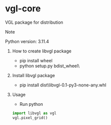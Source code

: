 # vgl-core
VGL package for distribution  
> [!NOTE]
> Python version: 3.11.4

1. How to create libvgl package
   - pip install wheel
   - python setup.py bdist_wheel\\

2. Install libvgl package
   - pip install dist\libvgl-0.1-py3-none-any.whl

3. Usage
   - Run python
   ```Python
   import libvgl as vgl
   vgl.pixel_grid()

